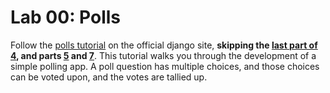 
# Lab 00: Polls

Follow the [polls tutorial](https://docs.djangoproject.com/en/3.2/intro/tutorial01/) on the official django site, **skipping the [last part of 4](https://docs.djangoproject.com/en/3.2/intro/tutorial04/#use-generic-views-less-code-is-better), and parts [5](https://docs.djangoproject.com/en/3.2/intro/tutorial05/) and [7](https://docs.djangoproject.com/en/3.2/intro/tutorial07/)**. This tutorial walks you through the development of a simple polling app. A poll question has multiple choices, and those choices can be voted upon, and the votes are tallied up.

